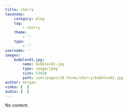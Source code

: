 ```yaml
---
title: cherry
taxonomy:
    category: blog
    tag:
        - cherry
    theme:
        - ''
    type:
        - ''
username: ''
images:
    bubbles01.jpg:
        name: bubbles01.jpg
        type: image/jpeg
        size: 53428
        path: user/pages/10.forms/cherry/bubbles01.jpg
author: morgan
video: {  }
audio: {  }
---
```


No content.